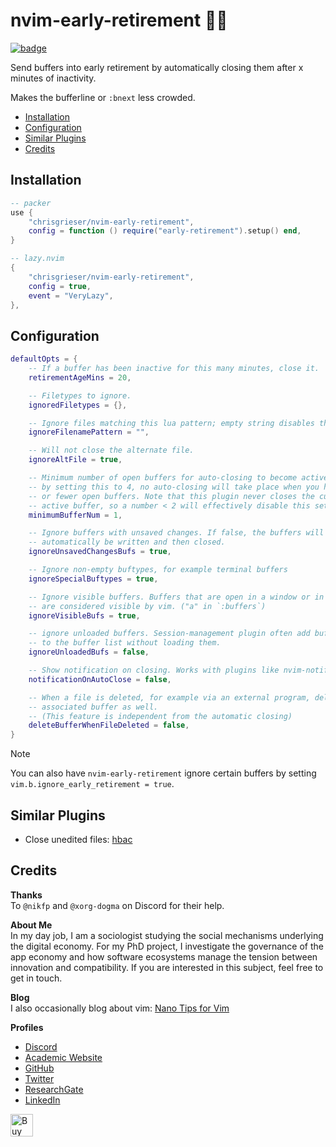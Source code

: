 <!-- LTeX: enabled=false -->
# nvim-early-retirement 👴👵
<!-- LTeX: enabled=true -->
<a href="https://dotfyle.com/plugins/chrisgrieser/nvim-early-retirement">
<img alt="badge" src="https://dotfyle.com/plugins/chrisgrieser/nvim-early-retirement/shield"/></a>

Send buffers into early retirement by automatically closing them after x minutes
of inactivity.

Makes the bufferline or `:bnext` less crowded.

<!-- toc -->

- [Installation](#installation)
- [Configuration](#configuration)
- [Similar Plugins](#similar-plugins)
- [Credits](#credits)

<!-- tocstop -->

## Installation

```lua
-- packer
use {
	"chrisgrieser/nvim-early-retirement",
	config = function () require("early-retirement").setup() end,
}

-- lazy.nvim
{
	"chrisgrieser/nvim-early-retirement",
	config = true,
	event = "VeryLazy",
},
```

## Configuration

```lua
defaultOpts = {
	-- If a buffer has been inactive for this many minutes, close it.
	retirementAgeMins = 20,

	-- Filetypes to ignore.
	ignoredFiletypes = {},

	-- Ignore files matching this lua pattern; empty string disables this setting.
	ignoreFilenamePattern = "",

	-- Will not close the alternate file.
	ignoreAltFile = true,

	-- Minimum number of open buffers for auto-closing to become active. E.g.,
	-- by setting this to 4, no auto-closing will take place when you have 3
	-- or fewer open buffers. Note that this plugin never closes the currently
	-- active buffer, so a number < 2 will effectively disable this setting.
	minimumBufferNum = 1,

	-- Ignore buffers with unsaved changes. If false, the buffers will
	-- automatically be written and then closed.
	ignoreUnsavedChangesBufs = true,

	-- Ignore non-empty buftypes, for example terminal buffers
	ignoreSpecialBuftypes = true,

	-- Ignore visible buffers. Buffers that are open in a window or in a tab
	-- are considered visible by vim. ("a" in `:buffers`)
	ignoreVisibleBufs = true,

	-- ignore unloaded buffers. Session-management plugin often add buffers
	-- to the buffer list without loading them.
	ignoreUnloadedBufs = false,

	-- Show notification on closing. Works with plugins like nvim-notify.
	notificationOnAutoClose = false,

	-- When a file is deleted, for example via an external program, delete the
	-- associated buffer as well. 
	-- (This feature is independent from the automatic closing)
	deleteBufferWhenFileDeleted = false,
}
```

> [!NOTE]
> You can also have `nvim-early-retirement` ignore certain buffers by setting
> `vim.b.ignore_early_retirement = true`.

## Similar Plugins
- Close unedited files: [hbac](https://github.com/axkirillov/hbac.nvim)

## Credits
__Thanks__  
To `@nikfp` and `@xorg-dogma` on Discord for their help.

<!-- vale Google.FirstPerson = NO -->
__About Me__  
In my day job, I am a sociologist studying the social mechanisms underlying the
digital economy. For my PhD project, I investigate the governance of the app
economy and how software ecosystems manage the tension between innovation and
compatibility. If you are interested in this subject, feel free to get in touch.

__Blog__  
I also occasionally blog about vim: [Nano Tips for Vim](https://nanotipsforvim.prose.sh)

__Profiles__  
- [Discord](https://discordapp.com/users/462774483044794368/)
- [Academic Website](https://chris-grieser.de/)
- [GitHub](https://github.com/chrisgrieser/)
- [Twitter](https://twitter.com/pseudo_meta)
- [ResearchGate](https://www.researchgate.net/profile/Christopher-Grieser)
- [LinkedIn](https://www.linkedin.com/in/christopher-grieser-ba693b17a/)

<a href='https://ko-fi.com/Y8Y86SQ91' target='_blank'><img
	height='36'
	style='border:0px;height:36px;'
	src='https://cdn.ko-fi.com/cdn/kofi1.png?v=3'
	border='0'
	alt='Buy Me a Coffee at ko-fi.com'
/></a>
